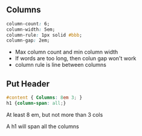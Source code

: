 ## Columns

```css
column-count: 6;
column-width: 5em;
column-rule: 1px solid #bbb;
column-gap: 2em;
```

- Max column count and min column width 
- If words are too long, then colun gap won't work
- column rule is line between columns

## Put Header 

```css
#content { Columns: 8em 3; } 
h1 {column-span: all;}
```

 At least 8 em, but not more than 3 cols

A h1 will span all the columns 